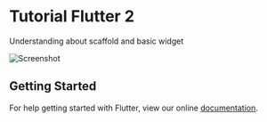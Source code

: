 # Tutorial Flutter 2

Understanding about scaffold and basic widget

![Screenshot](https://cybereye-community.com/img/Screen%20Shot%202018-08-07%20at%2010.59.40%20PM.png)

## Getting Started

For help getting started with Flutter, view our online
[documentation](https://flutter.io/).
